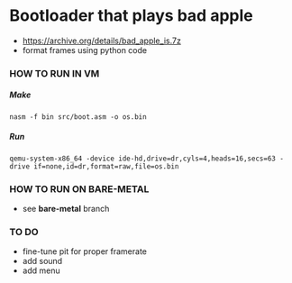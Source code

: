 # Bootloader that plays bad apple

- https://archive.org/details/bad_apple_is.7z
- format frames using python code

### HOW TO RUN IN VM
##### Make
``` nasm -f bin src/boot.asm -o os.bin ```
##### Run
```qemu-system-x86_64 -device ide-hd,drive=dr,cyls=4,heads=16,secs=63 -drive if=none,id=dr,format=raw,file=os.bin```
### HOW TO RUN ON BARE-METAL
- see **bare-metal** branch

### TO DO
- fine-tune pit for proper framerate
- add sound
- add menu

